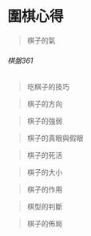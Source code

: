 # 圍棋心得

>棋子的氣

###### 棋盤361

>吃棋子的技巧

>棋子的方向

>棋子的強弱

>棋子的真眼與假眼

>棋子的死活

>棋子的大小

>棋子的作用

>棋型的判斷

>棋子的佈局



>
